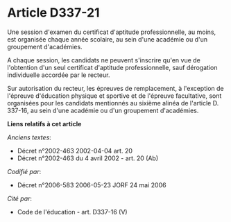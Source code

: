 # Article D337-21

Une session d'examen du certificat d'aptitude professionnelle, au moins, est organisée chaque année scolaire, au sein d'une
académie ou d'un groupement d'académies.

A chaque session, les candidats ne peuvent s'inscrire qu'en vue de l'obtention d'un seul certificat d'aptitude
professionnelle, sauf dérogation individuelle accordée par le recteur.

Sur autorisation du recteur, les épreuves de remplacement, à l'exception de l'épreuve d'éducation physique et sportive et de
l'épreuve facultative, sont organisées pour les candidats mentionnés au sixième alinéa de l'article D. 337-16, au sein d'une
académie ou d'un groupement d'académies.

**Liens relatifs à cet article**

_Anciens textes_:

  - Décret n°2002-463 2002-04-04 art. 20
  - Décret n°2002-463 du 4 avril 2002 - art. 20 (Ab)

_Codifié par_:

  - Décret n°2006-583 2006-05-23 JORF 24 mai 2006

_Cité par_:

  - Code de l'éducation - art. D337-16 (V)
